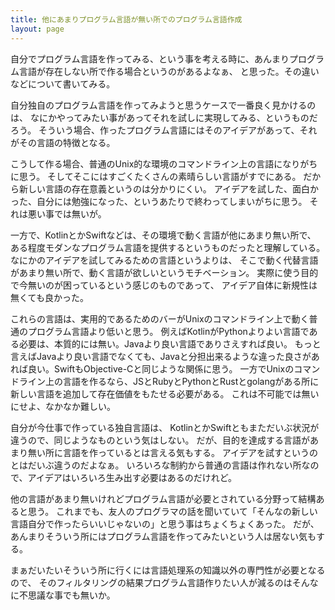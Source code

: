 ```yaml
---
title: 他にあまりプログラム言語が無い所でのプログラム言語作成
layout: page
---
```

自分でプログラム言語を作ってみる、という事を考える時に、あんまりプログラム言語が存在しない所で作る場合というのがあるよなぁ、
と思った。その違いなどについて書いてみる。

自分独自のプログラム言語を作ってみようと思うケースで一番良く見かけるのは、
なにかやってみたい事があってそれを試しに実現してみる、というものだろう。
そういう場合、作ったプログラム言語にはそのアイデアがあって、それがその言語の特徴となる。

こうして作る場合、普通のUnix的な環境のコマンドライン上の言語になりがちに思う。
そしてそこにはすごくたくさんの素晴らしい言語がすでにある。
だから新しい言語の存在意義というのは分かりにくい。
アイデアを試した、面白かった、自分には勉強になった、というあたりで終わってしまいがちに思う。
それは悪い事では無いが。

一方で、KotlinとかSwiftなどは、その環境で動く言語が他にあまり無い所で、
ある程度モダンなプログラム言語を提供するというものだったと理解している。
なにかのアイデアを試してみるための言語というよりは、
そこで動く代替言語があまり無い所で、動く言語が欲しいというモチベーション。
実際に使う目的で今無いのが困っているという感じのものであって、
アイデア自体に新規性は無くても良かった。

これらの言語は、実用的であるためのバーがUnixのコマンドライン上で動く普通のプログラム言語より低いと思う。
例えばKotlinがPythonよりよい言語である必要は、本質的には無い。Javaより良い言語でありさえすれば良い。
もっと言えばJavaより良い言語でなくても、Javaと分担出来るような違った良さがあれば良い。SwiftもObjective-Cと同じような関係に思う。
一方でUnixのコマンドライン上の言語を作るなら、JSとRubyとPythonとRustとgolangがある所に新しい言語を追加して存在価値をもたせる必要がある。
これは不可能では無いにせよ、なかなか難しい。

自分が今仕事で作っている独自言語は、
KotlinとかSwiftともまただいぶ状況が違うので、同じようなものという気はしない。
だが、目的を達成する言語があまり無い所に言語を作っているとは言える気もする。
アイデアを試すというのとはだいぶ違うのだよなぁ。
いろいろな制約から普通の言語は作れない所なので、アイデアはいろいろ生み出す必要はあるのだけれど。

他の言語があまり無いけれどプログラム言語が必要とされている分野って結構あると思う。
これまでも、友人のプログラマの話を聞いていて「そんなの新しい言語自分で作ったらいいじゃないの」と思う事はちょくちょくあった。
だが、あんまりそういう所にはプログラム言語を作ってみたいという人は居ない気もする。

まぁだいたいそういう所に行くには言語処理系の知識以外の専門性が必要となるので、
そのフィルタリングの結果プログラム言語作りたい人が減るのはそんなに不思議な事でも無いか。